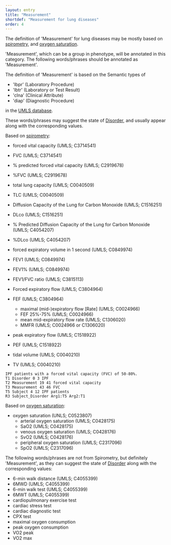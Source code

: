 ```yaml
---
layout: entry
title: "Measurement"
shortdef: "Measurement for lung diseases"
order: 4
---
```


The definition of 'Measurement' for lung diseases may be mostly based on <a href="https://en.wikipedia.org/wiki/Spirometry">spirometry</a>, and <a href="https://en.wikipedia.org/wiki/Oxygen_saturation_(medicine)">oxygen saturation</a>.

'Measurement', which can be a group in phenotype, will be annotated in this category. 
The following words/phrases should be annotated as 'Measurement'.

The definition of 'Measurement' is based on the Semantic types of 
- 'lbpr' (Laboratory Procedure)
- 'lbtr' (Laboratory or Test Result)
- 'clna' (Clinical Attribute)
- 'diap' (Diagnostic Procedure)

in the <a href="https://www.nlm.nih.gov/research/umls/">UMLS database</a>.

These words/phrases may suggest the state of [Disorder](), and usually appear along with the corresponding values.

Based on <a href="https://en.wikipedia.org/wiki/Spirometry">spirometry</a>:
- forced vital capacity (UMLS; C3714541)
- FVC (UMLS; C3714541)
- % predicted forced vital capacity (UMLS; C2919678)
- %FVC (UMLS; C2919678) 
- total lung capacity (UMLS; C0040509)
- TLC (UMLS; C0040509)
- Diffusion Capacity of the Lung for Carbon Monoxide (UMLS; C1516251)
- DLco (UMLS; C1516251)
- % Predicted Diffusion Capacity of the Lung for Carbon Monoxide (UMLS; C4054207)
- %DLco (UMLS; C4054207)
- forced expiratory volume in 1 second (UMLS; C0849974)
- FEV1 (UMLS; C0849974)
- FEV1% (UMLS; C0849974)
- FEV1/FVC ratio (UMLS; C3815113)

- Forced expiratory flow (UMLS; C3804964)
- FEF (UMLS; C3804964)
  - maximal (mid-)expiratory flow [Rate] (UMLS; C0024966)
  - FEF 25%-75% (UMLS; C0024966)
  - mean mid-expiratory flow rate (UMLS; C1306020)
  - MMFR (UMLS; C0024966 or C1306020)
- peak expiratory flow (UMLS; C1518922)
- PEF (UMLS; C1518922)
- tidal volume (UMLS; C0040210)
- TV (UMLS; C0040210)

~~~ ann
IPF patients with a forced vital capacity (FVC) of 50-80%.
T1 Disorder 0 3 IPF
T2 Measurement 19 41 forced vital capacity
T3 Measurement 43 46 FVC
T5 Subject 4 12 IPF patients
R3 Subject_Disorder Arg1:T5 Arg2:T1
~~~

Based on <a href="https://en.wikipedia.org/wiki/Oxygen_saturation_(medicine)">oxygen saturation</a>:
- oxygen saturation (UNLS; C0523807)
  - arterial oxygen saturation (UMLS; C0428175)
  - SaO2 (UMLS; C0428175)
  - venous oxygen saturation (UMLS; C0428176)
  - SvO2 (UMLS; C0428176)
  - peripheral oxygen saturation (UMLS; C2317096)
  - SpO2 (UMLS; C2317096)


The following words/phrases are not from Spirometry, but definitely 'Measurement', as they can suggest the state of [Disorder]() along with the corresponding values:
- 6-min walk distance (UMLS; C4055399)
- 6MWD (UMLS; C4055399)
- 6-min walk test (UMLS; C4055399)
- 6MWT (UMLS; C4055399)
- cardiopulmonary exercise test
- cardiac stress test
- cardiac diagnostic test
- CPX test
- maximal oxygen consumption
- peak oxygen consumption
- VO2 peak
- VO2 max

<!-- details -->
